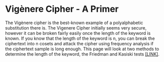 # Vigènere Cipher - A Primer
 The Vigènere cipher is the best-known example of a polyalphabetic substitution there is. The Vigenere Cipher initially seems very secure, however it can be broken fairly easily once the length of the keyword is known. If you know that the length of the keyword is n, you can break the ciphertext into n cosets and attack the cipher using frequency analysis if the ciphertext sample is long enough. This page will look at two methods to determine the length of the keyword, the Friedman and Kasiski tests [[LINK]](https://www.cs.uri.edu/cryptography/classicalvigenerecrypt.htm).
